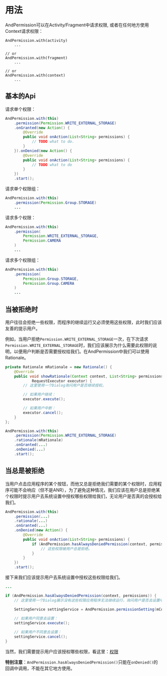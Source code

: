 # 用法

AndPermission可以在Activity/Fragment中请求权限, 或者在任何地方使用Context请求权限：
```
AndPermission.with(activity)
	...

// or
AndPermission.with(fragment)
	...

// or
AndPermission.with(context)
	...
```

## 基本的Api
请求单个权限：
```java
AndPermission.with(this)
	.permission(Permission.WRITE_EXTERNAL_STORAGE)
	.onGranted(new Action() {
		@Override
		public void onAction(List<String> permissions) {
			// TODO what to do.
		}
	}).onDenied(new Action() {
		@Override
		public void onAction(List<String> permissions) {
			// TODO what to do
		}
	})
	.start();
```

请求单个权限组：
```java
AndPermission.with(this)
	.permission(Permission.Group.STORAGE)
	...
```

请求多个权限：
```java
AndPermission.with(this)
	.permission(
		Permission.WRITE_EXTERNAL_STORAGE,
		Permission.CAMERA
	)
	...
```

请求多个权限组：
```java
AndPermission.with(this)
	.permission(
		Permission.Group.STORAGE,
		Permission.Group.CAMERA
	)
	...
```

## 当被拒绝时
用户往往会拒绝一些权限，而程序的继续运行又必须使用这些权限，此时我们应该友善的提示用户。

例如，当用户拒绝`Permission.WRITE_EXTERNAL_STORAGE`一次，在下次请求`Permission.WRITE_EXTERNAL_STORAGE`时，我们应该展示为什么需要此权限的说明，以便用户判断是否需要授权给我们。在AndPermission中我们可以使用Rationale。

```java
private Rationale mRationale = new Rationale() {
	@Override
	public void showRationale(Context context, List<String> permissions, 
			RequestExecutor executor) {
		// 这里使用一个Dialog询问用户是否继续授权。

		// 如果用户继续：
		executor.execute();

		// 如果用户中断：
		executor.cancel();
	}
};

AndPermission.with(this)
	.permission(Permission.WRITE_EXTERNAL_STORAGE)
	.rationale(mRationale)
	.onGranted(...)
	.onDenied(...)
	.start();
```

## 当总是被拒绝
当用户点击应用程序的某个按钮，而他又总是拒绝我们需要的某个权限时，应用程序可能不会响应（但不是ANR），为了避免这种情况，我们应该在用户总是拒绝某个权限时提示用户去系统设置中授权哪些权限给我们，无论用户是否真的会授权给我们。

```java
AndPermission.with(this)
	.permission(...)
	.rationale(...)
	.onGranted(...)
	.onDenied(new Action() {
		@Override
		public void onAction(List<String> permissions) {
			if (AndPermission.hasAlwaysDeniedPermission(context, permissions)) {
				// 这些权限被用户总是拒绝。
			}
		}
	})
	.start();
```

接下来我们应该提示用户去系统设置中授权这些权限给我们。
```java
...

if (AndPermission.hasAlwaysDeniedPermission(context, permissions)) {
	// 这里使用一个Dialog展示没有这些权限应用程序无法继续运行，询问用户是否去设置中授权。

	SettingService settingService = AndPermission.permissionSetting(mContext);
	
	// 如果用户同意去设置：
	settingService.execute();

	// 如果用户不同意去设置：
	settingService.cancel();
}
```

当然，我们需要提示用户应该授权哪些权限，看这里：[权限](/permission.md)

**特别注意**：`AndPermission.hasAlwaysDeniedPermission()`只能在`onDenied()`的回调中调用，不能在其它地方使用。